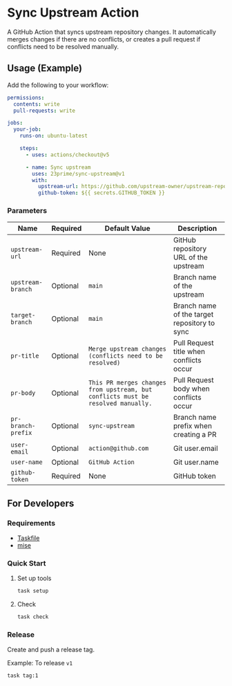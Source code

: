 # Sync Upstream Action

A GitHub Action that syncs upstream repository changes. It automatically merges changes if there are no conflicts, or creates a pull request if conflicts need to be resolved manually.

## Usage (Example)

Add the following to your workflow:

```yaml
permissions:
  contents: write
  pull-requests: write

jobs:
  your-job:
    runs-on: ubuntu-latest

    steps:
      - uses: actions/checkout@v5

      - name: Sync upstream
        uses: 23prime/sync-upstream@v1
        with:
          upstream-url: https://github.com/upstream-owner/upstream-repo.git
          github-token: ${{ secrets.GITHUB_TOKEN }}
```

### Parameters

| Name                | Required | Default Value                                    | Description                                            |
|---------------------|----------|--------------------------------------------------|--------------------------------------------------------|
| `upstream-url`      | Required | None                                             | GitHub repository URL of the upstream                  |
| `upstream-branch`   | Optional | `main`                                           | Branch name of the upstream                            |
| `target-branch`     | Optional | `main`                                           | Branch name of the target repository to sync          |
| `pr-title`          | Optional | `Merge upstream changes (conflicts need to be resolved)` | Pull Request title when conflicts occur               |
| `pr-body`           | Optional | `This PR merges changes from upstream, but conflicts must be resolved manually.` | Pull Request body when conflicts occur                |
| `pr-branch-prefix`  | Optional | `sync-upstream`                                  | Branch name prefix when creating a PR                 |
| `user-email`        | Optional | `action@github.com`                              | Git user.email                                         |
| `user-name`         | Optional | `GitHub Action`                                  | Git user.name                                          |
| `github-token`      | Required | None                                             | GitHub token                                           |

## For Developers

### Requirements

- [Taskfile](https://taskfile.dev/)
- [mise](https://mise.jdx.dev/)

### Quick Start

1. Set up tools

    ```bash
    task setup
    ```

2. Check

    ```bash
    task check
    ```

### Release

Create and push a release tag.

Example: To release `v1`

```bash
task tag:1
```
